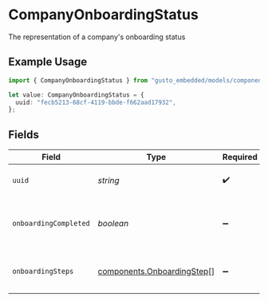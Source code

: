 # CompanyOnboardingStatus

The representation of a company's onboarding status

## Example Usage

```typescript
import { CompanyOnboardingStatus } from "gusto_embedded/models/components";

let value: CompanyOnboardingStatus = {
  uuid: "fecb5213-68cf-4119-bbde-f662aad17932",
};
```

## Fields

| Field                                                                    | Type                                                                     | Required                                                                 | Description                                                              |
| ------------------------------------------------------------------------ | ------------------------------------------------------------------------ | ------------------------------------------------------------------------ | ------------------------------------------------------------------------ |
| `uuid`                                                                   | *string*                                                                 | :heavy_check_mark:                                                       | the UUID of the company                                                  |
| `onboardingCompleted`                                                    | *boolean*                                                                | :heavy_minus_sign:                                                       | a boolean flag for the company's onboarding status                       |
| `onboardingSteps`                                                        | [components.OnboardingStep](../../models/components/onboardingstep.md)[] | :heavy_minus_sign:                                                       | a list of company onboarding steps                                       |